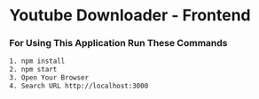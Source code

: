# Youtube Downloader - Frontend

### For Using This Application Run These Commands

```bash
1. npm install
2. npm start
3. Open Your Browser
4. Search URL http://localhost:3000
```
